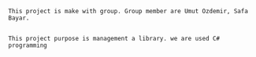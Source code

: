     This project is make with group. Group member are Umut Ozdemir, Safa Bayar.
    
    
    This project purpose is management a library. we are used C# programming